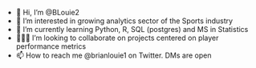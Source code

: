 - 👋 Hi, I’m @BLouie2
- 👀 I’m interested in growing analytics sector of the Sports industry
- 🌱 I’m currently learning Python, R, SQL (postgres) and MS in Statistics
- 👨🏻‍💻 I’m looking to collaborate on projects centered on player performance metrics
- 📫 How to reach me @brianlouie1 on Twitter. DMs are open

<!---
BLouie2/BLouie2 is a ✨ special ✨ repository because its `README.md` (this file) appears on your GitHub profile.
You can click the Preview link to take a look at your changes.
--->
